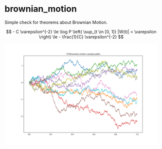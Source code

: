 # brownian_motion
Simple check for theorems about Brownian Motion.

$$ - C \varepsilon^{-2} \le \log P \left( \sup_{t \in [0, 1]} |W(t)|  < \varepsilon \right) \le - \frac{1}{C} \varepsilon^{-2} $$

![sample_paths](./10_sample_paths.png)